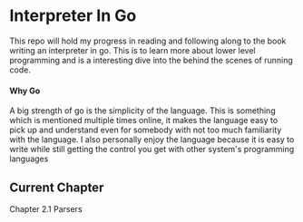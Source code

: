 # Interpreter In Go

This repo will hold my progress in reading and following along to the book writing an interpreter in go. This is to learn more about lower level programming and is a interesting dive into the behind the scenes of running code.

#### Why Go
A big strength of go is the simplicity of the language. This is something which is mentioned multiple times online, it makes the language easy to pick up and understand even for somebody with not too much familiarity with the language. I also personally enjoy the language because it is easy to write while still getting the control you get with other system's programming languages 


## Current Chapter 
Chapter 2.1 Parsers 

